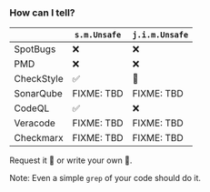 <!-- markdownlint-disable MD041 -->

### How can I tell?

|            | `s.m.Unsafe` | `j.i.m.Unsafe` |
| ---------- | ------------ | -------------- |
| SpotBugs   | &#x274C;     | &#x274C;       |
| PMD        | &#x274C;     | &#x274C;       |
| CheckStyle | &#x2705;     | &#x1F527;      |
| SonarQube  | FIXME: TBD   | FIXME: TBD     |
| CodeQL     | &#x2705;     | &#x274C;       |
| Veracode   | FIXME: TBD   | FIXME: TBD     |
| Checkmarx  | FIXME: TBD   | FIXME: TBD     |

Request it &#x1F91E; or write your own &#x1F4AA;.

Note: Even a simple `grep` of your code should do it.
